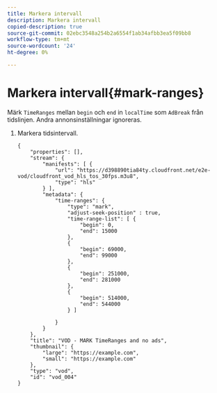 ```yaml
---
title: Markera intervall
description: Markera intervall
copied-description: true
source-git-commit: 02ebc3548a254b2a6554f1ab34afbb3ea5f09bb8
workflow-type: tm+mt
source-wordcount: '24'
ht-degree: 0%

---
```


# Markera intervall{#mark-ranges}

Märk `TimeRanges` mellan `begin` och `end` in `localTime` som `AdBreak` från tidslinjen. Andra annonsinställningar ignoreras.

1. Markera tidsintervall.

   ```
   {   
       "properties": [],
       "stream": {
           "manifests": [ {
               "url": "https://d398890tia84ty.cloudfront.net/e2e-vod/cloudfront_vod_hls_tos_30fps.m3u8",
               "type": "hls"
           } ],
           "metadata": {
               "time-ranges": {
                   "type": "mark",
                   "adjust-seek-position" : true,   
                   "time-range-list": [ {
                       "begin": 0,
                       "end": 15000
                   },
                   {
                       "begin": 69000,
                       "end": 99000
                   },
                   {
                       "begin": 251000,
                       "end": 281000
                   },
                   {
                       "begin": 514000,
                       "end": 544000
                   } ]
   
               }
           }           
       },   
       "title": "VOD - MARK TimeRanges and no ads",
       "thumbnail": {
           "large": "https://example.com",
           "small": "https://example.com"
       },
       "type": "vod",
       "id": "vod_004"
   }
   ```
